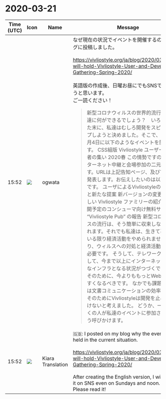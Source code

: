 # 2020-03-21

|Time (UTC)|Icon|Name|Message|
|---|---|---|---|
|15:52|![](https://avatars.slack-edge.com/2019-11-22/845042642576_070441337abaca9fb7b3_72.png)|ogwata|なぜ現在の状況でイベントを開催するのか、ブログに投稿しました。<br><br><https://vivliostyle.org/ja/blog/2020/03/21/We-will-hold-Vivliostyle-User-and-Developer-Gathering-Spring-2020/><br><br>英語版の作成後、日曜お昼にでもSNSで拡散しようと思います。<br>ご一読ください！<br><blockquote>新型コロナウィルスの世界的流行の中、私達に何ができるでしょう？　いろいろ考えた末に、私達はむしろ開発をスピードアップしようと決めました。そこで、来たる4月4日に以下のようなイベントを開催します。 CSS組版 Vivliostyle ユーザーと開発者の集い 2020春 この情勢ですので、インターネット中継と会場参加の二元開催です。URLは上記告知ページ、及びTwitterで発表します。お伝えしたいのは以下の3点です。 ユーザによるVivliostyleの使用報告と新たな提案 新バージョンの変更点と、新しい Vivliostyle ファミリーの紹介 年内公開予定のコンシューマ向け無料サービス “Vivliostyle Pub” の報告 新型コロナウィルスの流行は、そう簡単に収束しないと思われます。それでも私達は、生きて暮らしている限り経済活動をやめられません。つまり、ウィルスへの対処と経済活動の両立が必要です。 そうして、テレワークを始めとして、今まで以上にインターネットが重要なインフラとなる状況がつづくでしょう。そのために、今よりももっとWebは使いやすくなるべきです。 なかでも課題となるのは文書コミュニケーションの効率性です。そのためにVivliostyleは開発を止めてはいけないと考えました。 どうか、一人でも多くの人が私達のイベントに参加されますよう呼びかけます。</blockquote>|
|15:52|![](https://avatars.slack-edge.com/2019-08-21/732685848020_f3f20736795184660348_72.png)|Kiara Translation|🇬🇧: I posted on my blog why the event was held in the current situation.<br><br><https://vivliostyle.org/ja/blog/2020/03/21/We-will-hold-Vivliostyle-User-and-Developer-Gathering-Spring-2020/><br><br>After creating the English version, I will spread it on SNS even on Sundays and noon.<br>Please read it!|
